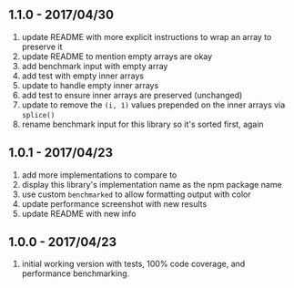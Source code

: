 ## 1.1.0 - 2017/04/30

1. update README with more explicit instructions to wrap an array to preserve it
2. update README to mention empty arrays are okay
3. add benchmark input with empty array
4. add test with empty inner arrays
5. update to handle empty inner arrays
6. add test to ensure inner arrays are preserved (unchanged)
7. update to remove the `(i, 1)` values prepended on the inner arrays via `splice()`
8. rename benchmark input for this library so it's sorted first, again


## 1.0.1 - 2017/04/23

1. add more implementations to compare to
2. display this library's implementation name as the npm package name
3. use custom `benchmarked` to allow formatting output with color
4. update performance screenshot with new results
5. update README with new info

## 1.0.0 - 2017/04/23

1. initial working version with tests, 100% code coverage, and performance benchmarking.
